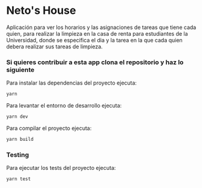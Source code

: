 # Neto's House

Aplicación para ver los horarios y las asignaciones de tareas que tiene cada quien, para realizar la limpieza en la casa de renta para estudiantes de la Universidad, 
donde se especifica el dia y la tarea en la que cada quien debera realizar sus tareas de limpieza.

### Si quieres contribuir a esta app clona el repositorio y haz lo siguiente

Para instalar las dependencias del proyecto ejecuta:

```bash
yarn
```
  
Para levantar el entorno de desarrollo ejecuta:

```bash
yarn dev
```

Para compilar el proyecto ejecuta:

```bash
yarn build
```

### Testing

Para ejecutar los tests del proyecto ejecuta:

```bash
yarn test
```
